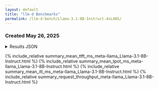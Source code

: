 ```yaml
---
layout: default
title: "llm-d Benchmarks"
permalink: /llm-d-bench/Llama-3.1-8B-Instruct-4xL40S/
---
```


[//]: # (# llm-d Benchmarks)

### Created May 26, 2025

<details>
<summary>Results JSON</summary>
{% highlight json %}
{
  "date": "20250526-040420",
  "backend": "vllm",
  "model_id": "meta-llama/Llama-3.1-8B-Instruct",
  "tokenizer_id": "meta-llama/Llama-3.1-8B-Instruct",
  "num_prompts": 150,
  "deployment": "no-features",
  "gpu": "4xNVIDIA_L40S",
  "model": "meta-llama/Llama-3.1-8B-Instruct",
  "gateway": "kgateway",
  "prefill_replicas": "0",
  "decode_replicas": "4",
  "request_rate": 5.0,
  "burstiness": 1.0,
  "max_concurrency": null,
  "duration": 103.50128086900077,
  "completed": 150,
  "total_input_tokens": 149850,
  "total_output_tokens": 250280,
  "request_throughput": 1.4492574269670306,
  "request_goodput:": null,
  "output_throughput": 2418.1343254753897,
  "total_token_throughput": 3865.942495015453,
  "mean_ttft_ms": 113.90907388660708,
  "median_ttft_ms": 108.93868600032874,
  "std_ttft_ms": 22.834136006816504,
  "p99_ttft_ms": 183.9973396716959,
  "mean_tpot_ms": 34.140149674642394,
  "median_tpot_ms": 34.52975710980377,
  "std_tpot_ms": 2.6358126316454142,
  "p99_tpot_ms": 37.29995607045018,
  "mean_itl_ms": 34.894649786954695,
  "median_itl_ms": 35.296155998366885,
  "std_itl_ms": 6.582189789290744,
  "p99_itl_ms": 42.828577700784074
}{
  "date": "20250526-040738",
  "backend": "vllm",
  "model_id": "meta-llama/Llama-3.1-8B-Instruct",
  "tokenizer_id": "meta-llama/Llama-3.1-8B-Instruct",
  "num_prompts": 300,
  "deployment": "no-features",
  "gpu": "4xNVIDIA_L40S",
  "model": "meta-llama/Llama-3.1-8B-Instruct",
  "gateway": "kgateway",
  "prefill_replicas": "0",
  "decode_replicas": "4",
  "request_rate": 10.0,
  "burstiness": 1.0,
  "max_concurrency": null,
  "duration": 129.965749125,
  "completed": 300,
  "total_input_tokens": 299700,
  "total_output_tokens": 508391,
  "request_throughput": 2.3083004716224305,
  "request_goodput:": null,
  "output_throughput": 3911.7306168953305,
  "total_token_throughput": 6217.722788046139,
  "mean_ttft_ms": 129.61986193688062,
  "median_ttft_ms": 126.20357649939251,
  "std_ttft_ms": 46.468853722224615,
  "p99_ttft_ms": 283.6090160591628,
  "mean_tpot_ms": 46.37729875331297,
  "median_tpot_ms": 47.726302522010755,
  "std_tpot_ms": 5.672097744233126,
  "p99_tpot_ms": 52.29845130658762,
  "mean_itl_ms": 47.87537876805538,
  "median_itl_ms": 47.757329000887694,
  "std_itl_ms": 11.050990245258982,
  "p99_itl_ms": 101.30114200001111
}{
  "date": "20250526-041235",
  "backend": "vllm",
  "model_id": "meta-llama/Llama-3.1-8B-Instruct",
  "tokenizer_id": "meta-llama/Llama-3.1-8B-Instruct",
  "num_prompts": 600,
  "deployment": "no-features",
  "gpu": "4xNVIDIA_L40S",
  "model": "meta-llama/Llama-3.1-8B-Instruct",
  "gateway": "kgateway",
  "prefill_replicas": "0",
  "decode_replicas": "4",
  "request_rate": 20.0,
  "burstiness": 1.0,
  "max_concurrency": null,
  "duration": 227.94775883699913,
  "completed": 600,
  "total_input_tokens": 599400,
  "total_output_tokens": 1019311,
  "request_throughput": 2.6321820537356015,
  "request_goodput:": null,
  "output_throughput": 4471.686868958816,
  "total_token_throughput": 7101.236740640682,
  "mean_ttft_ms": 199.0707764850049,
  "median_ttft_ms": 175.68682850105688,
  "std_ttft_ms": 102.13288551973744,
  "p99_ttft_ms": 557.1080786814855,
  "mean_tpot_ms": 74.85396973822814,
  "median_tpot_ms": 69.54485496798374,
  "std_tpot_ms": 23.42558142766361,
  "p99_tpot_ms": 98.67802757238474,
  "mean_itl_ms": 75.57563861233167,
  "median_itl_ms": 62.015204999624984,
  "std_itl_ms": 1006.1340729948624,
  "p99_itl_ms": 209.77048090062465
}{
  "date": "20250526-041722",
  "backend": "vllm",
  "model_id": "meta-llama/Llama-3.1-8B-Instruct",
  "tokenizer_id": "meta-llama/Llama-3.1-8B-Instruct",
  "num_prompts": 600,
  "deployment": "no-features",
  "gpu": "4xNVIDIA_L40S",
  "model": "meta-llama/Llama-3.1-8B-Instruct",
  "gateway": "kgateway",
  "prefill_replicas": "0",
  "decode_replicas": "4",
  "request_rate": "inf",
  "burstiness": 1.0,
  "max_concurrency": null,
  "duration": 218.40525616300147,
  "completed": 600,
  "total_input_tokens": 599400,
  "total_output_tokens": 1007756,
  "request_throughput": 2.747186631590059,
  "request_goodput:": null,
  "output_throughput": 4614.156351841119,
  "total_token_throughput": 7358.595796799588,
  "mean_ttft_ms": 6453.811295348399,
  "median_ttft_ms": 6275.929862000339,
  "std_ttft_ms": 3637.1270723002754,
  "p99_ttft_ms": 13583.897760610344,
  "mean_tpot_ms": 81.84168011979374,
  "median_tpot_ms": 72.73693835943006,
  "std_tpot_ms": 23.39811030770798,
  "p99_tpot_ms": 187.58318112021695,
  "mean_itl_ms": 77.33718025899174,
  "median_itl_ms": 61.89066399929288,
  "std_itl_ms": 1065.7034788623446,
  "p99_itl_ms": 193.9360334485171
}{
  "date": "20250526-043639",
  "backend": "vllm",
  "model_id": "meta-llama/Llama-3.1-8B-Instruct",
  "tokenizer_id": "meta-llama/Llama-3.1-8B-Instruct",
  "num_prompts": 150,
  "deployment": "base",
  "gpu": "4xNVIDIA_L40S",
  "model": "meta-llama/Llama-3.1-8B-Instruct",
  "gateway": "kgateway",
  "prefill_replicas": "0",
  "decode_replicas": "4",
  "request_rate": 5.0,
  "burstiness": 1.0,
  "max_concurrency": null,
  "duration": 107.8759891180016,
  "completed": 150,
  "total_input_tokens": 149850,
  "total_output_tokens": 248459,
  "request_throughput": 1.3904855123592006,
  "request_goodput:": null,
  "output_throughput": 2303.1909327683643,
  "total_token_throughput": 3692.2859596152057,
  "mean_ttft_ms": 117.74122390655975,
  "median_ttft_ms": 108.96949149901047,
  "std_ttft_ms": 28.248830656805737,
  "p99_ttft_ms": 203.74891979990906,
  "mean_tpot_ms": 34.946552008198516,
  "median_tpot_ms": 36.46396865632801,
  "std_tpot_ms": 4.110573497060544,
  "p99_tpot_ms": 39.5032601762733,
  "mean_itl_ms": 35.54707718159643,
  "median_itl_ms": 35.084262999589555,
  "std_itl_ms": 7.491283663760972,
  "p99_itl_ms": 46.48240300215548
}{
  "date": "20250526-043954",
  "backend": "vllm",
  "model_id": "meta-llama/Llama-3.1-8B-Instruct",
  "tokenizer_id": "meta-llama/Llama-3.1-8B-Instruct",
  "num_prompts": 300,
  "deployment": "base",
  "gpu": "4xNVIDIA_L40S",
  "model": "meta-llama/Llama-3.1-8B-Instruct",
  "gateway": "kgateway",
  "prefill_replicas": "0",
  "decode_replicas": "4",
  "request_rate": 10.0,
  "burstiness": 1.0,
  "max_concurrency": null,
  "duration": 128.18271712200294,
  "completed": 300,
  "total_input_tokens": 299700,
  "total_output_tokens": 512054,
  "request_throughput": 2.340409118605773,
  "request_goodput:": null,
  "output_throughput": 3994.7195027285347,
  "total_token_throughput": 6332.788212215702,
  "mean_ttft_ms": 106.76067082670973,
  "median_ttft_ms": 94.73688549951476,
  "std_ttft_ms": 60.30702334896684,
  "p99_ttft_ms": 301.8533356611442,
  "mean_tpot_ms": 46.094781816298244,
  "median_tpot_ms": 47.1882647293644,
  "std_tpot_ms": 6.316757533996857,
  "p99_tpot_ms": 51.45072459278227,
  "mean_itl_ms": 47.50753773145105,
  "median_itl_ms": 47.869449999780045,
  "std_itl_ms": 10.604668519864411,
  "p99_itl_ms": 101.32459413092873
}{
  "date": "20250526-044446",
  "backend": "vllm",
  "model_id": "meta-llama/Llama-3.1-8B-Instruct",
  "tokenizer_id": "meta-llama/Llama-3.1-8B-Instruct",
  "num_prompts": 600,
  "deployment": "base",
  "gpu": "4xNVIDIA_L40S",
  "model": "meta-llama/Llama-3.1-8B-Instruct",
  "gateway": "kgateway",
  "prefill_replicas": "0",
  "decode_replicas": "4",
  "request_rate": 20.0,
  "burstiness": 1.0,
  "max_concurrency": null,
  "duration": 222.8934304209979,
  "completed": 600,
  "total_input_tokens": 599400,
  "total_output_tokens": 1009845,
  "request_throughput": 2.691869378414288,
  "request_goodput:": null,
  "output_throughput": 4530.618054074628,
  "total_token_throughput": 7219.7955631105015,
  "mean_ttft_ms": 164.31253460329876,
  "median_ttft_ms": 142.53808600005868,
  "std_ttft_ms": 114.24278546901645,
  "p99_ttft_ms": 510.2548310522615,
  "mean_tpot_ms": 71.77195483126623,
  "median_tpot_ms": 68.00384016483288,
  "std_tpot_ms": 20.517574080437086,
  "p99_tpot_ms": 96.43081588793252,
  "mean_itl_ms": 73.72781094509163,
  "median_itl_ms": 61.85768900104449,
  "std_itl_ms": 944.5543014365774,
  "p99_itl_ms": 211.45989799973898
}{
  "date": "20250526-044927",
  "backend": "vllm",
  "model_id": "meta-llama/Llama-3.1-8B-Instruct",
  "tokenizer_id": "meta-llama/Llama-3.1-8B-Instruct",
  "num_prompts": 600,
  "deployment": "base",
  "gpu": "4xNVIDIA_L40S",
  "model": "meta-llama/Llama-3.1-8B-Instruct",
  "gateway": "kgateway",
  "prefill_replicas": "0",
  "decode_replicas": "4",
  "request_rate": "inf",
  "burstiness": 1.0,
  "max_concurrency": null,
  "duration": 212.7082737669989,
  "completed": 600,
  "total_input_tokens": 599400,
  "total_output_tokens": 1006568,
  "request_throughput": 2.8207647468252284,
  "request_goodput:": null,
  "output_throughput": 4732.1525494706275,
  "total_token_throughput": 7550.09653154903,
  "mean_ttft_ms": 5673.821735669929,
  "median_ttft_ms": 5821.99754550129,
  "std_ttft_ms": 2920.091745724143,
  "p99_ttft_ms": 11120.799167320873,
  "mean_tpot_ms": 79.87534744510529,
  "median_tpot_ms": 70.64062360005009,
  "std_tpot_ms": 21.460663277854362,
  "p99_tpot_ms": 173.41601675689162,
  "mean_itl_ms": 76.4411274797708,
  "median_itl_ms": 61.78928799818095,
  "std_itl_ms": 1054.1400670947783,
  "p99_itl_ms": 187.4729780307825
}
{% endhighlight %}
</details>

{% include_relative summary_mean_ttft_ms_meta-llama_Llama-3.1-8B-Instruct.html %}
{% include_relative summary_mean_tpot_ms_meta-llama_Llama-3.1-8B-Instruct.html %}
{% include_relative summary_mean_itl_ms_meta-llama_Llama-3.1-8B-Instruct.html %}
{% include_relative summary_request_throughput_meta-llama_Llama-3.1-8B-Instruct.html %}
